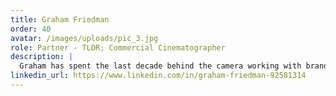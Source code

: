 ```yaml
---
title: Graham Friedman
order: 40
avatar: /images/uploads/pic_3.jpg
role: Partner - TLDR; Commercial Cinematographer
description: |
  Graham has spent the last decade behind the camera working with brands such as ABinbev, Unilever, Mondeleze and many more. An NYU Tisch grad and Senior Photographer at Vaynermedia, he has tirelessly honed the skill of translating brand messaging into actionable content. Through various campaigns, micro to macro, he gained experience with the many tools available for messaging in the modern era.
linkedin_url: https://www.linkedin.com/in/graham-friedman-92581314
---
```

